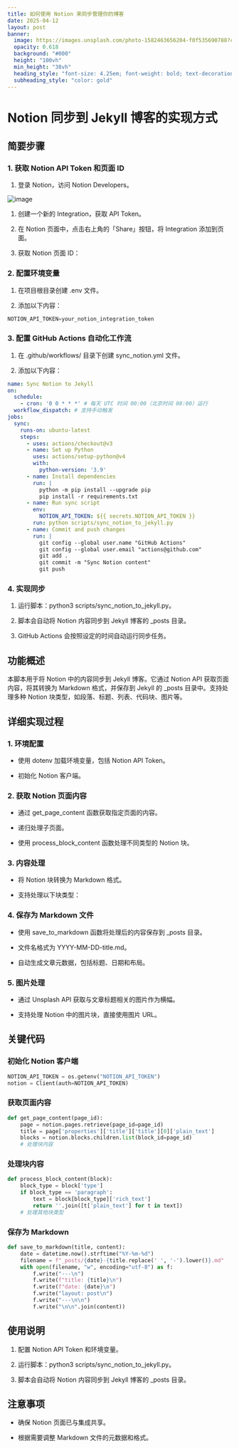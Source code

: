 ```yaml
---
title: 如何使用 Notion 来同步管理你的博客
date: 2025-04-12
layout: post
banner:
  image: https://images.unsplash.com/photo-1582463656204-f0f535690788?crop=entropy&cs=tinysrgb&fit=max&fm=jpg&ixid=M3w2OTIwMzJ8MHwxfHJhbmRvbXx8fHx8fHx8fDE3NDQ0MjY3Mzl8&ixlib=rb-4.0.3&q=80&w=1080
  opacity: 0.618
  background: "#000"
  height: "100vh"
  min_height: "38vh"
  heading_style: "font-size: 4.25em; font-weight: bold; text-decoration: underline"
  subheading_style: "color: gold"
---
```


# Notion 同步到 Jekyll 博客的实现方式

## 简要步骤

### 1. 获取 Notion API Token 和页面 ID

1. 登录 Notion，访问 Notion Developers。

![image](https://prod-files-secure.s3.us-west-2.amazonaws.com/a7a0cc5a-89b9-4cda-8686-1fba0ca52f40/d19c1afe-dea5-4312-9333-786b0ba83054/image.png?X-Amz-Algorithm=AWS4-HMAC-SHA256&X-Amz-Content-Sha256=UNSIGNED-PAYLOAD&X-Amz-Credential=ASIAZI2LB46647WNNMOM%2F20250412%2Fus-west-2%2Fs3%2Faws4_request&X-Amz-Date=20250412T025859Z&X-Amz-Expires=3600&X-Amz-Security-Token=IQoJb3JpZ2luX2VjEFIaCXVzLXdlc3QtMiJGMEQCICwfwu4mWXexUUWvTX%2FuRGYIiLWUebyCILfDQxy5kSzXAiBGoqBwWsnH2Sgy0LEjdQuTS2UbifkBLxVspfOuJhujYyqIBAjL%2F%2F%2F%2F%2F%2F%2F%2F%2F%2F8BEAAaDDYzNzQyMzE4MzgwNSIMtQnk0oQ5n95gh9a%2BKtwDGlGsKWCj50re0M0%2BXCTwdN12V0psO9h6PYOOMnK%2FTV1BdNzHiiBfA8cs%2FzdOMNmr6pJcrtPTAhd6DUipf6CGYRJjk7ojf%2BTPGKDou1lOd6VHDc7q2TaJhVC42Usi4KQ0CTNXT%2BQwzD8cpobgnukJ%2FJiaoHJIss1ID6KNTZkGYixpN6LhTlJPIIroHcYfUZHpo2hujicXv%2BtYgSaUB73T9bdeqLljnshyGSHvljO0xsuZuRtKTGHXrjC0FpeovLnzrnkCuGKsbm48dpTrYE4RZbFaX7LfQ78gafFtxH%2BYrRPfhrQ%2FdskDl0tg6yqJzIki6libYyF9I%2FE2uGmGh75S2kIbMnMsYiQB47W8CimaLusrcbBm3AcAn29B8bs1s0OkhjTogIgoLBgAPpFd1xwPUuCenGAgCwDI1FvfQF8xykWWSfrWc2bqrW78MOOk6m1P3Ac1QLs79rv%2BVVM6q4w%2Fi%2BiJqZRDtKKRxK5%2FGkUYv9MQKj73E5zOs2TtLU3aaIca9ODO7jd6MsKpMTJt45Kh3ph2jcDxLSgP9CCborPl6vzNwjyL2x%2FRmk5pAAd4bLszSTWejqjHOJdKVtlhHSdubZj0JLiVKb5uZIqckW6KmE9riIbvJD6Um0erqFUw34TnvwY6pgHs5oIylmC12%2Bjx6WfFhzOMGcr30VNm16sW1wawl9Zx%2FWa9hlbRz9PDADySbUpbI3i2sDSBB%2FHajI9tMNU8MHXBaIsAb39WfVRlGhgZf8hjO3IV7mwOwRIZwzbSETDxs9rLFCckTNsae2RUyNywu%2BfTGPYVdVY5M3kgIINllygPrjhtE8A8ZnjSmxDr0AVRhzbox2YgZTSqc%2Bxnow%2BTBq6di3Y0EGCP&X-Amz-Signature=80dd972797d76009d7d2bcbabfc35d556a0f593685dd81d4647f2bd42b5254b9&X-Amz-SignedHeaders=host&x-id=GetObject)

1. 创建一个新的 Integration，获取 API Token。

1. 在 Notion 页面中，点击右上角的「Share」按钮，将 Integration 添加到页面。

1. 获取 Notion 页面 ID：


### 2. 配置环境变量

1. 在项目根目录创建 .env 文件。

1. 添加以下内容：

```javascript
NOTION_API_TOKEN=your_notion_integration_token
```

### 3. 配置 GitHub Actions 自动化工作流

1. 在 .github/workflows/ 目录下创建 sync_notion.yml 文件。

1. 添加以下内容：

```yaml
name: Sync Notion to Jekyll
on:
  schedule:
    - cron: '0 0 * * *' # 每天 UTC 时间 00:00（北京时间 08:00）运行
  workflow_dispatch: # 支持手动触发
jobs:
  sync:
    runs-on: ubuntu-latest
    steps:
      - uses: actions/checkout@v3
      - name: Set up Python
        uses: actions/setup-python@v4
        with:
          python-version: '3.9'
      - name: Install dependencies
        run: |
          python -m pip install --upgrade pip
          pip install -r requirements.txt
      - name: Run sync script
        env:
          NOTION_API_TOKEN: ${{ secrets.NOTION_API_TOKEN }}
        run: python scripts/sync_notion_to_jekyll.py
      - name: Commit and push changes
        run: |
          git config --global user.name "GitHub Actions"
          git config --global user.email "actions@github.com"
          git add .
          git commit -m "Sync Notion content"
          git push
```

### 4. 实现同步

1. 运行脚本：python3 scripts/sync_notion_to_jekyll.py。

1. 脚本会自动将 Notion 内容同步到 Jekyll 博客的 _posts 目录。

1. GitHub Actions 会按照设定的时间自动运行同步任务。

## 功能概述

本脚本用于将 Notion 中的内容同步到 Jekyll 博客。它通过 Notion API 获取页面内容，将其转换为 Markdown 格式，并保存到 Jekyll 的 _posts 目录中。支持处理多种 Notion 块类型，如段落、标题、列表、代码块、图片等。

## 详细实现过程

### 1. 环境配置

- 使用 dotenv 加载环境变量，包括 Notion API Token。

- 初始化 Notion 客户端。

### 2. 获取 Notion 页面内容

- 通过 get_page_content 函数获取指定页面的内容。

- 递归处理子页面。

- 使用 process_block_content 函数处理不同类型的 Notion 块。

### 3. 内容处理

- 将 Notion 块转换为 Markdown 格式。

- 支持处理以下块类型：


### 4. 保存为 Markdown 文件

- 使用 save_to_markdown 函数将处理后的内容保存到 _posts 目录。

- 文件名格式为 YYYY-MM-DD-title.md。

- 自动生成文章元数据，包括标题、日期和布局。

### 5. 图片处理

- 通过 Unsplash API 获取与文章标题相关的图片作为横幅。

- 支持处理 Notion 中的图片块，直接使用图片 URL。

## 关键代码

### 初始化 Notion 客户端

```python
NOTION_API_TOKEN = os.getenv("NOTION_API_TOKEN")
notion = Client(auth=NOTION_API_TOKEN)
```

### 获取页面内容

```python
def get_page_content(page_id):
    page = notion.pages.retrieve(page_id=page_id)
    title = page['properties']['title']['title'][0]['plain_text']
    blocks = notion.blocks.children.list(block_id=page_id)
    # 处理块内容
```

### 处理块内容

```python
def process_block_content(block):
    block_type = block['type']
    if block_type == 'paragraph':
        text = block[block_type]['rich_text']
        return ''.join([t['plain_text'] for t in text])
    # 处理其他块类型
```

### 保存为 Markdown

```python
def save_to_markdown(title, content):
    date = datetime.now().strftime("%Y-%m-%d")
    filename = f"_posts/{date}-{title.replace(' ', '-').lower()}.md"
    with open(filename, "w", encoding="utf-8") as f:
        f.write("---\n")
        f.write(f"title: {title}\n")
        f.write(f"date: {date}\n")
        f.write("layout: post\n")
        f.write("---\n\n")
        f.write("\n\n".join(content))
```

## 使用说明

1. 配置 Notion API Token 和环境变量。

1. 运行脚本：python3 scripts/sync_notion_to_jekyll.py。

1. 脚本会自动将 Notion 内容同步到 Jekyll 博客的 _posts 目录。

## 注意事项

- 确保 Notion 页面已与集成共享。

- 根据需要调整 Markdown 文件的元数据和格式。